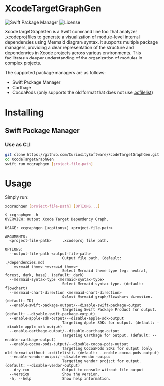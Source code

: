 # XcodeTargetGraphGen

![Swift Package Manager](https://img.shields.io/badge/swift%20package%20manager-compatible-brightgreen.svg)
![License](https://img.shields.io/badge/License-MIT-yellow.svg)

XcodeTargetGraphGen is a Swift command line tool that analyzes .xcodeproj files to generate a visualization of module-level internal dependencies using Mermaid diagram syntax. It supports multiple package managers, providing a clear representation of the structure and dependencies in Xcode projects across various environments. This facilitates a deeper understanding of the organization of modules in complex projects.

The supported package managers are as follows:

- Swift Package Manager
- Carthage
- CocoaPods (only supports the old format that does not use [.xcfilelist](https://blog.cocoapods.org/CocoaPods-1.7.0-beta/))

# Installing

## Swift Package Manager

### Use as CLI

```bash
git clone https://github.com/CuriositySoftware/XcodeTargetGraphGen.git
cd XcodeTargetGraphGen
swift run xcgraphgen [project-file-path]
```

# Usage

Simply run:

```bash
xcgraphgen [project-file-path] [OPTIONS...] 
```

```
$ xcgraphgen -h
OVERVIEW: Output Xcode Target Dependency Graph.

USAGE: xcgraphgen [<options>] <project-file-path>

ARGUMENTS:
  <project-file-path>     .xcodeproj file path.

OPTIONS:
  --output-file-path <output-file-path>
                          Output file path. (default: ./dependencies.md)
  --mermaid-theme <mermaid-theme>
                          Select Mermaid theme type (eg: neutral, forest, dark, base). (default: dark)
  --mermaid-syntax-type <mermaid-syntax-type>
                          Select Mermaid syntax type. (default: flowchart)
  --mermaid-chart-direction <mermaid-chart-direction>
                          Select Mermaid graph/flowchart direction. (default: TD)
  --enable-swift-package-output/--disable-swift-package-output
                          Targeting Swift Package Product for output. (default: --disable-swift-package-output)
  --enable-apple-sdk-output/--disable-apple-sdk-output
                          Targeting Apple SDKs for output. (default: --disable-apple-sdk-output)
  --enable-carthage-output/--disable-carthage-output
                          Targeting Carthage for output. (default: --enable-carthage-output)
  --enable-cocoa-pods-output/--disable-cocoa-pods-output
                          Targeting CocoaPods SDKs for output (only old format without .xcfilelist). (default: --enable-cocoa-pods-output)
  --enable-vendor-output/--disable-vendor-output
                          Targeting vendor project for output. (default: --disable-vendor-output)
  --dry-run               Output to console without file output
  --version               Show the version.
  -h, --help              Show help information.
```
